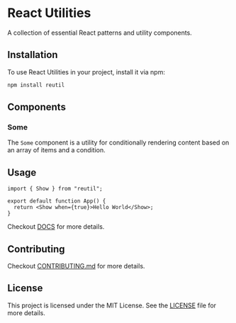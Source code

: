 # React Utilities

A collection of essential React patterns and utility components.

## Installation

To use React Utilities in your project, install it via npm:

```bash
npm install reutil
```

## Components

### Some

The `Some` component is a utility for conditionally rendering content based on an array of items and a condition.

## Usage

```tsx
import { Show } from "reutil";

export default function App() {
  return <Show when={true}>Hello World</Show>;
}
```

Checkout [DOCS](https://reutil.netlify.app) for more details.

## Contributing

Checkout [CONTRIBUTING.md](./CONTRIBUTING.md) for more details.

## License

This project is licensed under the MIT License. See the [LICENSE](./LICENSE) file for more details.
